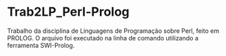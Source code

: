 # Trab2LP_Perl-Prolog
Trabalho da disciplina de Linguagens de Programação sobre Perl, feito em PROLOG. O arquivo foi executado na linha de comando utilizando a ferramenta SWI-Prolog.

